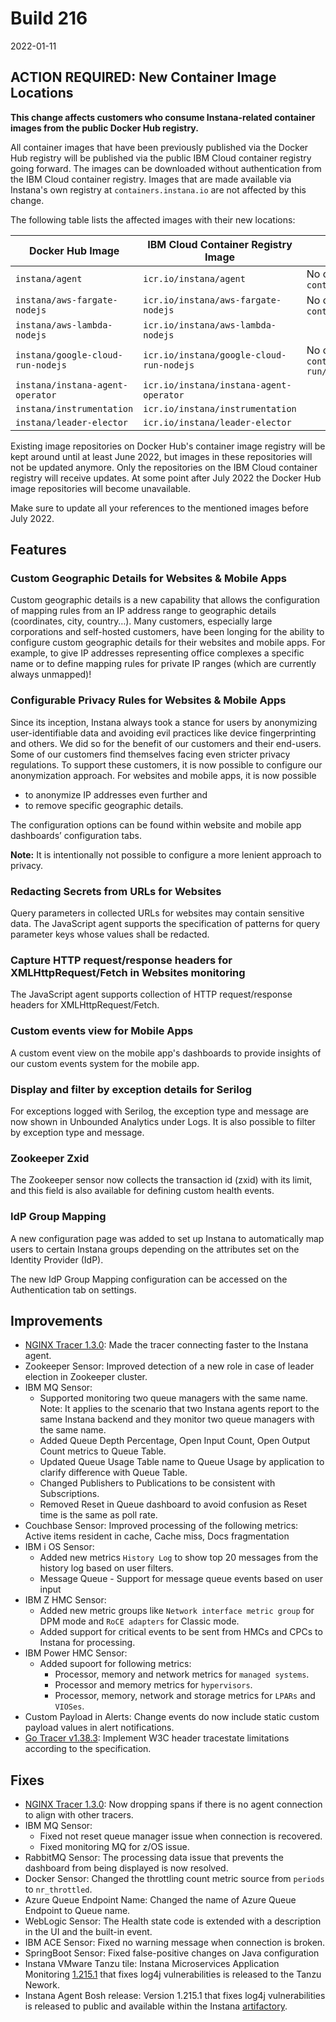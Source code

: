 # Build 216

2022-01-11

## ACTION REQUIRED: New Container Image Locations

**This change affects customers who consume Instana-related container images from the public Docker Hub registry.**

All container images that have been previously published via the Docker Hub registry will be published via the public IBM Cloud container registry going forward. The images can be downloaded without authentication from the IBM Cloud container registry. Images that are made available via Instana's own registry at `containers.instana.io` are not affected by this change.

The following table lists the affected images with their new locations:

| Docker Hub Image                   | IBM Cloud Container Registry Image           | Note |
| ---------------------------------- | -------------------------------------------- | ---- |
| `instana/agent`                    | `icr.io/instana/agent`                       | No change for `containers.instana.io/instana/release/agent/*` |
| `instana/aws-fargate-nodejs`       | `icr.io/instana/aws-fargate-nodejs`          | No change for `containers.instana.io/instana/release/aws/fargate/nodejs` |
| `instana/aws-lambda-nodejs`        | `icr.io/instana/aws-lambda-nodejs`           | |
| `instana/google-cloud-run-nodejs`  | `icr.io/instana/google-cloud-run-nodejs`     | No change for `containers.instana.io/instana/release/google/cloud-run/nodejs` |
| `instana/instana-agent-operator`   | `icr.io/instana/instana-agent-operator`      | |
| `instana/instrumentation`          | `icr.io/instana/instrumentation`             | |
| `instana/leader-elector`           | `icr.io/instana/leader-elector`              | |

Existing image repositories on Docker Hub's container image registry will be kept around until at least June 2022, but images in these repositories will not be updated anymore. Only the repositories on the IBM Cloud container registry will receive updates. At some point after July 2022 the Docker Hub image repositories will become unavailable.

Make sure to update all your references to the mentioned images before July 2022.

## Features

### Custom Geographic Details for Websites & Mobile Apps

Custom geographic details is a new capability that allows the configuration of mapping rules from an IP address range to geographic details (coordinates, city, country…). Many customers, especially large corporations and self-hosted customers, have been longing for the ability to configure custom geographic details for their websites and mobile apps. For example, to give IP addresses representing office complexes a specific name or to define mapping rules for private IP ranges (which are currently always unmapped)!

### Configurable Privacy Rules for Websites & Mobile Apps

Since its inception, Instana always took a stance for users by anonymizing user-identifiable data and avoiding evil practices like device fingerprinting and others. We did so for the benefit of our customers and their end-users. Some of our customers find themselves facing even stricter privacy regulations. To support these customers, it is now possible to configure our anonymization approach. For websites and mobile apps, it is now possible

-	to anonymize IP addresses even further and
-	to remove specific geographic details.

The configuration options can be found within website and mobile app dashboards’ configuration tabs.

**Note:** It is intentionally not possible to configure a more lenient approach to privacy.

### Redacting Secrets from URLs for Websites
Query parameters in collected URLs for websites may contain sensitive data. The JavaScript agent supports the specification of patterns for query parameter keys whose values shall be redacted.

### Capture HTTP request/response headers for XMLHttpRequest/Fetch in Websites monitoring
The JavaScript agent supports collection of HTTP request/response headers for XMLHttpRequest/Fetch.

### Custom events view for Mobile Apps
A custom event view on the mobile app's dashboards to provide insights of our custom events system for the mobile app.

### Display and filter by exception details for Serilog

For exceptions logged with Serilog, the exception type and message are now shown in Unbounded Analytics under Logs.
It is also possible to filter by exception type and message.

### Zookeeper Zxid

The Zookeeper sensor now collects the transaction id (zxid) with its limit, and this field is also available for defining custom health events.

### IdP Group Mapping

A new configuration page was added to set up Instana to automatically map users to certain Instana groups depending on the attributes set on the Identity Provider (IdP).

The new IdP Group Mapping configuration can be accessed on the Authentication tab on settings.

## Improvements

* [NGINX Tracer 1.3.0](https://github.com/instana/nginx-tracing/tree/1.3.0#130-2021-12-09): Made the tracer connecting faster to the Instana agent.
* Zookeeper Sensor: Improved detection of a new role in case of leader election in Zookeeper cluster.
* IBM MQ Sensor:
  - Supported monitoring two queue managers with the same name.
    Note: It applies to the scenario that two Instana agents report to the same Instana backend and they monitor two queue managers with the same name.
  - Added Queue Depth Percentage, Open Input Count, Open Output Count metrics to Queue Table.
  - Updated Queue Usage Table name to Queue Usage by application to clarify difference with Queue Table.
  - Changed Publishers to Publications to be consistent with Subscriptions.
  - Removed Reset in Queue dashboard to avoid confusion as Reset time is the same as poll rate.
* Couchbase Sensor: Improved processing of the following metrics: Active items resident in cache, Cache miss, Docs fragmentation
* IBM i OS Sensor:
  - Added new metrics `History Log` to show top 20 messages from the history log based on user filters.
  - Message Queue - Support for message queue events based on user input
* IBM Z HMC Sensor:
  - Added new metric groups like `Network interface metric group` for DPM mode and `RoCE adapters` for Classic mode.
  - Added support for critical events to be sent from HMCs and CPCs to Instana for processing.
* IBM Power HMC Sensor:
  - Added supoort for following metrics:
    - Processor, memory and network metrics for `managed systems`.
    - Processor and memory metrics for `hypervisors`.
    - Processor, memory, network and storage metrics for `LPARs` and `VIOSes`.
* Custom Payload in Alerts: Change events do now include static custom payload values in alert notifications.
* [Go Tracer v1.38.3](https://github.com/instana/go-sensor/releases/tag/v1.38.3): Implement W3C header tracestate limitations according to the specification.

## Fixes

* [NGINX Tracer 1.3.0](https://github.com/instana/nginx-tracing/tree/1.3.0#130-2021-12-09): Now dropping spans if there is no agent connection to align with other tracers.
* IBM MQ Sensor:
  - Fixed not reset queue manager issue when connection is recovered.
  - Fixed monitoring MQ for z/OS issue.
* RabbitMQ Sensor: The processing data issue that prevents the dashboard from being displayed is now resolved.
* Docker Sensor: Changed the throttling count metric source from `periods` to `nr_throttled`.
* Azure Queue Endpoint Name: Changed the name of Azure Queue Endpoint to Queue name.
* WebLogic Sensor: The Health state code is extended with a description in the UI and the built-in event.
* IBM ACE Sensor: Fixed no warning message when connection is broken.
* SpringBoot Sensor: Fixed false-positive changes on Java configuration
* Instana VMware Tanzu tile: Instana Microservices Application Monitoring [1.215.1](https://network.pivotal.io/products/instana-microservices-application-monitoring) that fixes log4j vulnerabilities is released to the Tanzu Nework.
* Instana Agent Bosh release: Version 1.215.1 that fixes log4j vulnerabilities is released to public and available within the Instana [artifactory](https://artifact-public.instana.io/artifactory/shared/com/instana/bosh/).
